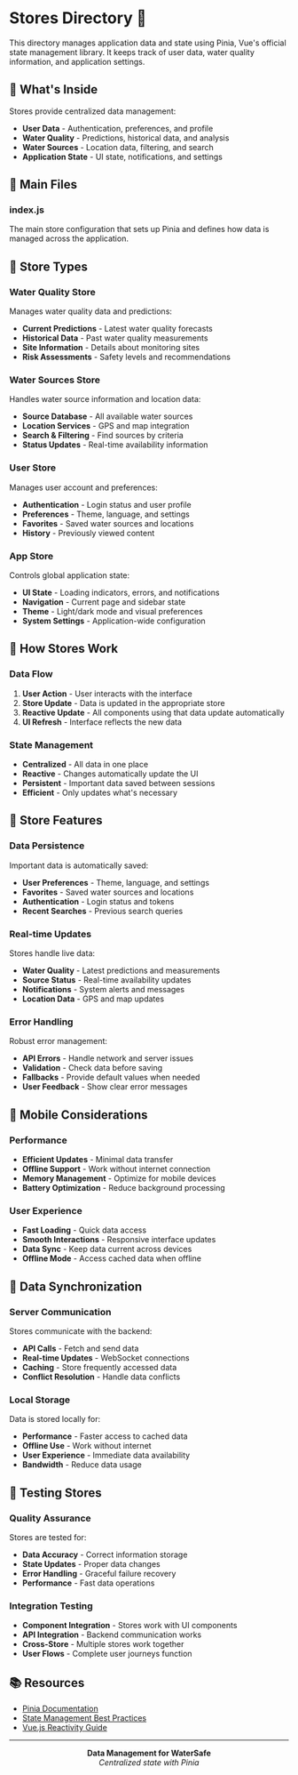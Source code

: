 # Stores Directory 🏪

This directory manages application data and state using Pinia, Vue's official state management library. It keeps track of user data, water quality information, and application settings.

## 🎯 What's Inside

Stores provide centralized data management:
- **User Data** - Authentication, preferences, and profile
- **Water Quality** - Predictions, historical data, and analysis
- **Water Sources** - Location data, filtering, and search
- **Application State** - UI state, notifications, and settings

## 📁 Main Files

### index.js
The main store configuration that sets up Pinia and defines how data is managed across the application.

## 🏪 Store Types

### Water Quality Store
Manages water quality data and predictions:
- **Current Predictions** - Latest water quality forecasts
- **Historical Data** - Past water quality measurements
- **Site Information** - Details about monitoring sites
- **Risk Assessments** - Safety levels and recommendations

### Water Sources Store
Handles water source information and location data:
- **Source Database** - All available water sources
- **Location Services** - GPS and map integration
- **Search & Filtering** - Find sources by criteria
- **Status Updates** - Real-time availability information

### User Store
Manages user account and preferences:
- **Authentication** - Login status and user profile
- **Preferences** - Theme, language, and settings
- **Favorites** - Saved water sources and locations
- **History** - Previously viewed content

### App Store
Controls global application state:
- **UI State** - Loading indicators, errors, and notifications
- **Navigation** - Current page and sidebar state
- **Theme** - Light/dark mode and visual preferences
- **System Settings** - Application-wide configuration

## 🚀 How Stores Work

### Data Flow
1. **User Action** - User interacts with the interface
2. **Store Update** - Data is updated in the appropriate store
3. **Reactive Update** - All components using that data update automatically
4. **UI Refresh** - Interface reflects the new data

### State Management
- **Centralized** - All data in one place
- **Reactive** - Changes automatically update the UI
- **Persistent** - Important data saved between sessions
- **Efficient** - Only updates what's necessary

## 🔧 Store Features

### Data Persistence
Important data is automatically saved:
- **User Preferences** - Theme, language, and settings
- **Favorites** - Saved water sources and locations
- **Authentication** - Login status and tokens
- **Recent Searches** - Previous search queries

### Real-time Updates
Stores handle live data:
- **Water Quality** - Latest predictions and measurements
- **Source Status** - Real-time availability updates
- **Notifications** - System alerts and messages
- **Location Data** - GPS and map updates

### Error Handling
Robust error management:
- **API Errors** - Handle network and server issues
- **Validation** - Check data before saving
- **Fallbacks** - Provide default values when needed
- **User Feedback** - Show clear error messages

## 📱 Mobile Considerations

### Performance
- **Efficient Updates** - Minimal data transfer
- **Offline Support** - Work without internet connection
- **Memory Management** - Optimize for mobile devices
- **Battery Optimization** - Reduce background processing

### User Experience
- **Fast Loading** - Quick data access
- **Smooth Interactions** - Responsive interface updates
- **Data Sync** - Keep data current across devices
- **Offline Mode** - Access cached data when offline

## 🔄 Data Synchronization

### Server Communication
Stores communicate with the backend:
- **API Calls** - Fetch and send data
- **Real-time Updates** - WebSocket connections
- **Caching** - Store frequently accessed data
- **Conflict Resolution** - Handle data conflicts

### Local Storage
Data is stored locally for:
- **Performance** - Faster access to cached data
- **Offline Use** - Work without internet
- **User Experience** - Immediate data availability
- **Bandwidth** - Reduce data usage

## 🧪 Testing Stores

### Quality Assurance
Stores are tested for:
- **Data Accuracy** - Correct information storage
- **State Updates** - Proper data changes
- **Error Handling** - Graceful failure recovery
- **Performance** - Fast data operations

### Integration Testing
- **Component Integration** - Stores work with UI components
- **API Integration** - Backend communication works
- **Cross-Store** - Multiple stores work together
- **User Flows** - Complete user journeys function

## 📚 Resources

- [Pinia Documentation](https://pinia.vuejs.org/)
- [State Management Best Practices](https://vuejs.org/guide/scaling-up/state-management.html)
- [Vue.js Reactivity Guide](https://vuejs.org/guide/extras/reactivity-in-depth.html)

---

<div align="center">
  <strong>Data Management for WaterSafe</strong>
  <br>
  <em>Centralized state with Pinia</em>
</div>
